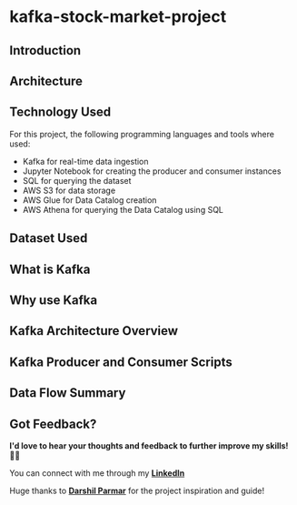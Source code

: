 # kafka-stock-market-project

## Introduction


## Architecture


## Technology Used

For this project, the following programming languages and tools where used:
- Kafka for real-time data ingestion
- Jupyter Notebook for creating the producer and consumer instances
- SQL for querying the dataset
- AWS S3 for data storage
- AWS Glue for Data Catalog creation
- AWS Athena for querying the Data Catalog using SQL


## Dataset Used


## What is Kafka


## Why use Kafka


## Kafka Architecture Overview


## Kafka Producer and Consumer Scripts


## Data Flow Summary



## Got Feedback?
**I'd love to hear your thoughts and feedback to further improve my skills! 🙌🏽**

You can connect with me through my [**LinkedIn**](https://www.linkedin.com/in/judgemongcal/)

Huge thanks to [**Darshil Parmar**](https://github.com/darshilparmar) for the project inspiration and guide!
